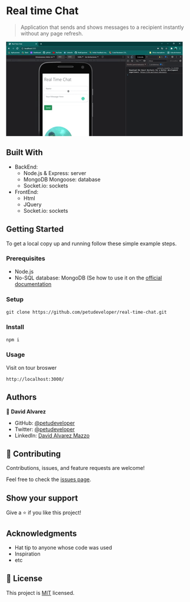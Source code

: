 # Real time Chat

> Application that sends and shows messages to a recipient instantly without any page refresh. 

![screenshot](./docs/screenshot.gif)

## Built With

- BackEnd:
  - Node.js & Express: server
  - MongoDB  Mongoose: database
  - Socket.io: sockets
- FrontEnd:
  - Html
  - JQuery
  - Socket.io: sockets

## Getting Started

To get a local copy up and running follow these simple example steps.

### Prerequisites

- Node.js
- No-SQL database: MongoDB (Se how to use it on the [official documentation](https://docs.mongodb.com/)

### Setup
```
git clone https://github.com/petudeveloper/real-time-chat.git
```
### Install
```
npm i
```
### Usage
Visit on tour broswer
```
http://localhost:3000/
```

## Authors

👤 **David Alvarez**

- GitHub: [@petudeveloper](https://github.com/petudeveloper)
- Twitter: [@petudeveloper](https://twitter.com/petudeveloper)
- LinkedIn: [David Alvarez Mazzo](https://www.linkedin.com/in/davidalvarezmazzo/)

## 🤝 Contributing

Contributions, issues, and feature requests are welcome!

Feel free to check the [issues page](../../issues/).

## Show your support

Give a ⭐️ if you like this project!

## Acknowledgments

- Hat tip to anyone whose code was used
- Inspiration
- etc

## 📝 License

This project is [MIT](./MIT.md) licensed.

